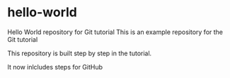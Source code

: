 # hello-world
Hello World repository for Git tutorial
This is an example repository for the Git tutorial

This repository is built step by step in the tutorial.

It now inlcludes steps for GitHub
